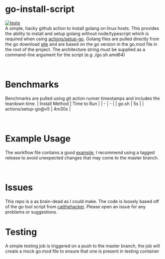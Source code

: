 # go-install-script
[![tests](https://github.com/jake-young-dev/go-install-script/actions/workflows/test.yaml/badge.svg?branch=master)](https://github.com/jake-young-dev/go-install-script/actions/workflows/test.yaml)
<br />
A simple, hacky github action to install golang on linux hosts. This provides the ability to install and setup golang without node/typescript which is required when using [actions/setup-go](https://github.com/actions/setup-go). Golang files are pulled directly from the go download [site](https://go.dev/dl/) and are based on the go version in the go.mod file in the root of the project. The architecture string must be supplied as a command-line argument for the script (e.g ./go.sh amd64)

<br />

# Benchmarks
Benchmarks are pulled using git action runner timestamps and includes the teardown time.
| Install Method | Time to Run |
| - | - |
| go.sh | 5s |
| actions/setup-go@v5 | 4m30s |

<br />

# Example Usage
The workflow file contains a good [example](https://github.com/jake-young-dev/go-install-script/blob/master/.github/workflows/test.yaml#L17), I recommend using a tagged release to avoid unexpected changes that may come to the master branch.

<br />

# Issues
This repo is a as brain-dead as I could make. The code is loosely based off of the go tool script from [catthehacker](https://github.com/catthehacker/docker_images/blob/master/linux/ubuntu/scripts/go.sh). Please open an issue for any problems or suggestions.

# Testing
A simple testing job is triggered on a push to the master branch, the job will create a mock go.mod file to ensure that one is present in testing container
